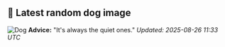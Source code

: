 ## 🐶 Latest random dog image
![Dog](https://images.dog.ceo/breeds/terrier-toy/n02087046_3311.jpg)
**Advice:** "It's always the quiet ones."
*Updated: 2025-08-26 11:33 UTC*
